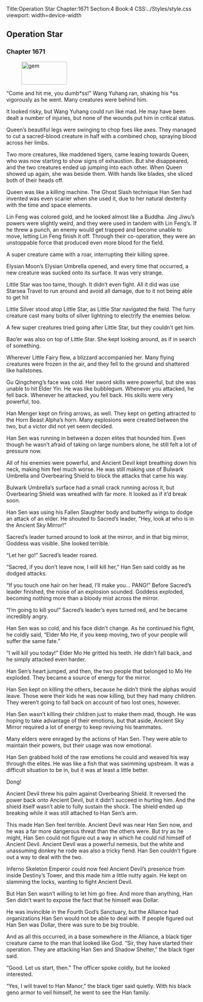 Title:Operation Star 
Chapter:1671 
Section:4 
Book:4 
CSS:../Styles/style.css 
viewport: width=device-width
  
## Operation Star
### Chapter 1671
  
<figure>
	<img src="../Images/gem.gif" alt="gem" id="gem" width="120" height="60" />
</figure>
  

  
“Come and hit me, you dumb*ss!” Wang Yuhang ran, shaking his *ss vigorously as he went. Many creatures were behind him.

It looked risky, but Wang Yuhang could run like mad. He may have been dealt a number of injuries, but none of the wounds put him in critical status.

Queen’s beautiful legs were swinging to chop foes like axes. They managed to cut a sacred-blood creature in half with a combined chop, spraying blood across her limbs.

Two more creatures, like maddened tigers, came leaping towards Queen, who was now starting to show signs of exhaustion. But she disappeared, and the two creatures ended up jumping into each other. When Queen showed up again, she was beside them. With hands like blades, she sliced both of their heads off.

Queen was like a killing machine. The Ghost Slash technique Han Sen had invented was even scarier when she used it, due to her natural dexterity with the time and space elements.

Lin Feng was colored gold, and he looked almost like a Buddha. Jing Jiwu’s powers were slightly weird, and they were used in tandem with Lin Feng’s. If he threw a punch, an enemy would get trapped and become unable to move, letting Lin Feng finish it off. Through their co-operation, they were an unstoppable force that produced even more blood for the field.

A super creature came with a roar, interrupting their killing spree.

Elysian Moon’s Elysian Umbrella opened, and every time that occurred, a new creature was sucked onto its surface. It was very strange.

Little Star was too tame, though. It didn’t even fight. All it did was use Starsea Travel to run around and avoid all damage, due to it not being able to get hit

Little Silver stood atop Little Star, as Little Star navigated the field. The furry creature cast many bolts of silver lightning to electrify the enemies below.

A few super creatures tried going after Little Star, but they couldn’t get him.

Bao’er was also on top of Little Star. She kept looking around, as if in search of something.

Wherever Little Fairy flew, a blizzard accompanied her. Many flying creatures were frozen in the air, and they fell to the ground and shattered like hailstones.

Gu Qingcheng’s face was cold. Her sword skills were powerful, but she was unable to hit Elder Yin. He was like bubblegum. Whenever you attacked, he fell back. Whenever he attacked, you fell back. His skills were very powerful, too.

Han Menger kept on firing arrows, as well. They kept on getting attracted to the Horn Beast Alpha’s horn. Many explosions were created between the two, but a victor did not yet seem decided.

Han Sen was running in between a dozen elites that hounded him. Even though he wasn’t afraid of taking on large numbers alone, he still felt a lot of pressure now.

All of his enemies were powerful, and Ancient Devil kept breathing down his neck, making him feel much worse. He was still making use of Bulwark Umbrella and Overbearing Shield to block the attacks that came his way.

Bulwark Umbrella’s surface had a small crack running across it, but Overbearing Shield was wreathed with far more. It looked as if it’d break soon.

Han Sen was using his Fallen Slaughter body and butterfly wings to dodge an attack of an elder. He shouted to Sacred’s leader, “Hey, look at who is in the Ancient Sky Mirror!”

Sacred’s leader turned around to look at the mirror, and in that big mirror, Goddess was visible. She looked terrible.

“Let her go!” Sacred’s leader roared.

“Sacred, if you don’t leave now, I will kill her,” Han Sen said coldly as he dodged attacks.

“If you touch one hair on her head, I’ll make you… PANG!” Before Sacred’s leader finished, the noise of an explosion sounded. Goddess exploded, becoming nothing more than a bloody mist across the mirror.

“I’m going to kill you!” Sacred’s leader’s eyes turned red, and he became incredibly angry.

Han Sen was so cold, and his face didn’t change. As he continued his fight, he coldly said, “Elder Mo He, if you keep moving, two of your people will suffer the same fate.”

“I will kill you today!” Elder Mo He gritted his teeth. He didn’t fall back, and he simply attacked even harder.

Han Sen’s heart jumped, and then, the two people that belonged to Mo He exploded. They became a source of energy for the mirror.

Han Sen kept on killing the others, because he didn’t think the alphas would leave. Those were their kids he was now killing, but they had many children. They weren’t going to fall back on account of two lost ones, however.

Han Sen wasn’t killing their children just to make them mad, though. He was hoping to take advantage of their emotions, but that aside, Ancient Sky Mirror required a lot of energy to keep reviving his teammates.

Many elders were enraged by the actions of Han Sen. They were able to maintain their powers, but their usage was now emotional.

Han Sen grabbed hold of the raw emotions he could and weaved his way through the elites. He was like a fish that was swimming upstream. It was a difficult situation to be in, but it was at least a little better.

Dong!

Ancient Devil threw his palm against Overbearing Shield. It reversed the power back onto Ancient Devil, but it didn’t succeed in hurting him. And the shield itself wasn’t able to fully sustain the shock. The shield ended up breaking while it was still attached to Han Sen’s arm.

This made Han Sen feel terrible. Ancient Devil was near Han Sen now, and he was a far more dangerous threat than the others were. But try as he might, Han Sen could not figure out a way in which he could rid himself of Ancient Devil. Ancient Devil was a powerful nemesis, but the white and unassuming donkey he rode was also a tricky fiend. Han Sen couldn’t figure out a way to deal with the two.

Inferno Skeleton Emperor could now feel Ancient Devil’s presence from inside Destiny’s Tower, and this made him a little nutty again. He kept on slamming the locks, wanting to fight Ancient Devil.

But Han Sen wasn’t willing to let him go free. And more than anything, Han Sen didn’t want to expose the fact that he himself was Dollar.

He was invincible in the Fourth God’s Sanctuary, but the Alliance had organizations Han Sen would not be able to deal with. If people figured out Han Sen was Dollar, there was sure to be big trouble.

And as all this occurred, in a base somewhere in the Alliance, a black tiger creature came to the man that looked like God. “Sir, they have started their operation. They are attacking Han Sen and Shadow Shelter,” the black tiger said.

“Good. Let us start, then.” The officer spoke coldly, but he looked interested.

“Yes, I will travel to Han Manor,” the black tiger said quietly. With his black geno armor to veil himself, he went to see the Han family.